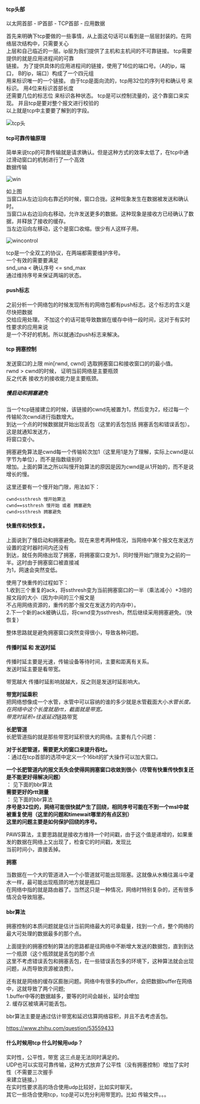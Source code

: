 #### tcp头部  

以太网首部 - IP首部 - TCP首部 - 应用数据

首先来明确下tcp要做的一些事情，从上面这句话可以看到是一层层封装的。在网络层次结构中，只需要关心  
上层和自己临近的一层。ip层为我们提供了主机和主机间的不可靠链接。 tcp需要提供的就是应用进程间的可靠  
链接。 为了提供具体的应用进程间的链接，使用了16位的端口号。（A的ip，端口， B的ip，端口）构成了一个四元组  
用来标识唯一的一个链接。 由于tcp是面向流的，tcp用32位的序列号和确认号 来标识。 用4位来标识首部长度  
还需要几位的标志位 来标识各种状态。 tcp是可以控制流量的，这个靠窗口来实现。 并且tcp是要对整个报文进行校验的  
以上就是tcp中主要要了解到的字段。 

![tcp头](http://pyblog-10073407.image.myqcloud.com/postimage1511277046)

#### tcp可靠传输原理  
简单来说tcp的可靠传输就是请求确认。但是这种方式的效率太低了，在tcp中通过滑动窗口的机制进行了一个高效  
数据传输

![win](http://pyblog-10073407.image.myqcloud.com/postimage1511616411?imageView2/0/w/450/h/400)  

如上图  
当窗口从左边沿向右靠近的时候，窗口合拢。这种现象发生在数据被发送和确认时。  
当窗口从右边沿向右移动，允许发送更多的数据。这种现象是接收方已经确认了数据，并释放了接收的缓存。  
当左边沿向左移动，这个是窗口收缩。很少有人这样子用。    

![wincontrol](http://pyblog-10073407.image.myqcloud.com/postimage1512484879?imageView2/0/w/450/h/400)  

tcp是一个全双工的协议，在两端都需要维护序号。  
一个有效的需要要满足  
snd_una < 确认序号 <= snd_max    
通过维持序号来保证两端的状态。  

#### push标志  
之前分析一个网络包的时候发现所有的网络包都有push标志。这个标志的含义是尽快把数据  
交给应用处理。 不加这个的话可能导致数据在缓存中待一段时间，这对于有实时性要求的应用来说  
是一个不好的机制。所以就通过push标志来解决。
  
#### tcp 拥塞控制  

发送窗口的上限 min[rwnd, cwnd] 选取拥塞窗口和接收窗口的的最小值。  
rwnd > cwnd的时候， 证明当前网络是主要瓶颈  
反之代表 接收方的接收能力是主要瓶颈。  

##### 慢启动和拥塞避免

当一个tcp链接建立的时候，该链接的cwnd先被置为1，然后变为2，经过每一个传输轮次cwnd进行指数增大。  
到达一个点的时候数据就开始出现丢包（这里的丢包包括 拥塞丢包和错误丢包）。 这是就通知发送方，  
将窗口变小。  

拥塞避免算法是cwnd每一个传输轮次加1（这里用1是为了理解，实际上cwnd是以字节为单位），而不是指数级别的  
增加。上面的算法之所以叫慢开始算法的原因是因为cwnd是从1开始的，而不是说增长的慢。  


这里还要有一个慢开始门限，用法如下：  
    
    cwnd<ssthresh 慢开始算法  
    cwnd==ssthresh 慢开始 或者 拥塞避免
    cwnd>ssthresh 拥塞避免

#### 快重传和快恢复。  

上面说到了慢启动和拥塞避免。现在来思考两种情况，当网络中某个报文在发送方设置的定时器时间内还没有  
到达，就任务网络出现了拥塞，将拥塞窗口变为1，同时慢开始门限变为之前的一半。这时由于拥塞窗口被直接减  
为1，网速会突然变低。  

使用了快重传的过程如下：  
1.收到三个重复的ack，将ssthresh变为当前拥塞窗口的一半（乘法减小）+3倍的报文段的大小（因为中间的三个报文是  
不占用网络资源的，重传的那个报文在发送方的内存中）。    
2.下一个新的ack被确认后，将cwnd变为ssthresh，然后继续采用拥塞避免。（快恢复）  

整体思路就是避免拥塞窗口突然变得很小，导致各种问题。  




#### 传播时延 和 发送时延  

传播时延主要是光速，传输设备等待时间，主要和距离有关系。  
发送时延主要是看带宽。  

带宽越大 传播时延影响就越大，反之则是发送时延影响大。  

**带宽时延乘积**  
把网络想像成一个水管，水管中可以容纳的谁的多少就是水管截面大小*水管长度。  
在网络中这个长度就是rtt，截面就是带宽。  
带宽时延积=往返延迟*链路带宽  

**长肥管道**  
长肥管道指的就是那些带宽时延积很大的网络。主要有几个问题：  

  **对于长肥管道，需要更大的窗口来提升吞吐。**  
  ：通过在tcp首部的选项中定义一个16bit的扩大操作可以加大窗口。  
    
  **一个长肥管道内的报文丢失会使得网拥塞窗口收敛到很小（尽管有快重传快恢复还是不能更好得解决问题）**  
  ： 见下面的bbr算法  
  **需要更好的rtt测量**  
   ： 见下面的bbr算法  
  **序号是32位的，网络可能很快就产生了回绕，相同序号可能在不到一个msl中就被重复使用（这里的问题和timewait哪里的有点区别）  
  这里的问题主要是如何保护回绕的序号。**
  
  PAWS算法，主要思路就是接收方维持一个时间戳，由于这个值是递增的，如果重发的数据在网络上又出现了，检查它的时间戳，发现比  
  当前时间小，直接丢掉。
  

**拥塞**  

当数据在一个大的管道进入一个小管道就可能出现阻塞。这就像从水桶往漏斗中灌水一样，最可能出现瓶颈的地方就是瓶口  
在网络中指的就是路由器了。当然这只是一种情况，网络时特别复杂的，还有很多情况会导致阻塞。  



#### bbr算法  

拥塞控制的本质问题就是估计当前网络最大的可承载量，找到一个点，整个网络的最大可处理的数据最多的那个点。  

上面提到的拥塞控制的算法的思路都是往网络中不断增大发送的数据包，直到到达一个瓶颈（这个瓶颈就是丢包的那个点  
这里不考虑错误丢包和拥塞丢包，在一些错误丢包多的环境下，这种算法就会出现问题，从而导致资源被浪费）。  

还有就是网络的缓存区膨胀问题。网络中有很多的buffer，会把数据buffer在网络中，这就导致了两个问题;  
1.buffer中等的数据越多，要等的时间会越长，延时会增加  
2. 缓存区被填满可能丢包。  
  
bbr算法主要是通过估计带宽和延迟估算网络容积，并且不去考虑丢包。  

https://www.zhihu.com/question/53559433








#### 什么时候用tcp 什么时候用udp？  

实时性，公平性，带宽 这三点是无法同时满足的。  
UDP也可以实现可靠传输，这种方式放弃了公平性（没有拥塞控制）增加了实时性（不需要三次握手  
来建立链接。）  
在实时性要求高的场合使用udp比较好，比如实时聊天。  
其它一些场合使用tcp，tcp是可以充分利用带宽的。比如 传输文件。。。